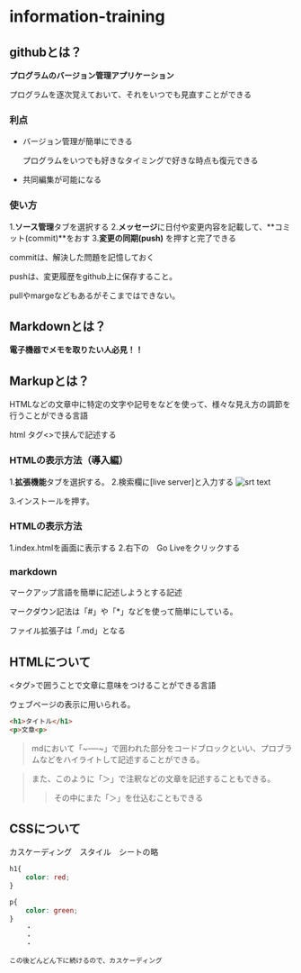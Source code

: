 # information-training

## githubとは？

**プログラムのバージョン管理アプリケーション**

プログラムを逐次覚えておいて、それをいつでも見直すことができる

### 利点
* バージョン管理が簡単にできる

    プログラムをいつでも好きなタイミングで好きな時点も復元できる

* 共同編集が可能になる


### 使い方
1.**ソース管理**タブを選択する
2.**メッセージ**に日付や変更内容を記載して、**コミット(commit)**をおす
3.**変更の同期(push)** を押すと完了できる

commitは、解決した問題を記憶しておく

pushは、変更履歴をgithub上に保存すること。

pullやmargeなどもあるがそこまではできない。

## Markdownとは？

**電子機器でメモを取りたい人必見！！**

## Markupとは？

HTMLなどの文章中に特定の文字や記号をなどを使って、様々な見え方の調節を行うことができる言語

html タグ<>で挟んで記述する

### HTMLの表示方法（導入編）
1.**拡張機能**タブを選択する。
2.検索欄に[live server]と入力する
![srt text](image.png)

3.インストールを押す。

### HTMLの表示方法
1.index.htmlを画面に表示する
2.右下の　Go Liveをクリックする

### markdown
マークアップ言語を簡単に記述しようとする記述

マークダウン記法は「#」や「*」などを使って簡単にしている。

ファイル拡張子は「.md」となる


## HTMLについて
<タグ>で囲うことで文章に意味をつけることができる言語

ウェブページの表示に用いられる。

~~~html
<h1>タイトル</h1>
<p>文章<p>
~~~

> mdにおいて「~~~---~~~」で囲われた部分をコードブロックといい、プロブラムなどをハイライトして記述することができる。

> また、このように「＞」で注釈などの文章を記述することもできる。
>> その中にまた「＞」を仕込むこともできる


## CSSについて

カスケーディング　スタイル　シートの略

~~~CSS
h1{
    color: red;
}

p{
    color: green;
}
    ・
    ・
    ・
    
この後どんどん下に続けるので、カスケーディング
~~~

